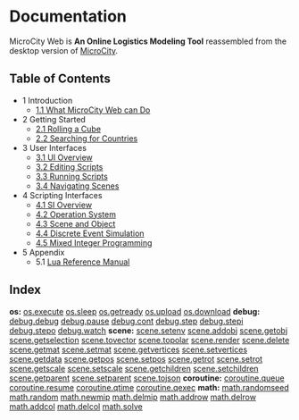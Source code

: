 # Documentation

MicroCity Web is **An Online Logistics Modeling Tool** reassembled from the desktop version of <a href="https://github.com/microcity/desktop" target="_blank">MicroCity</a>.

## Table of Contents
- 1 Introduction
  - [1.1 What MicroCity Web can Do](1.1_what_microcity_web_can_do.md)
- 2 Getting Started
  - [2.1 Rolling a Cube](2.1_rolling_a_cube.md)
  - [2.2 Searching for Countries](2.2_searching_for_countries.md)
- 3 User Interfaces
  - [3.1 UI Overview](3.1_ui_overview.md)
  - [3.2 Editing Scripts](3.2_editing_scripts.md)
  - [3.3 Running Scripts](3.3_running_scripts.md)
  - [3.4 Navigating Scenes](3.4_navigating_scenes.md)
- 4 Scripting Interfaces
  - [4.1 SI Overview](4.1_si_overview.md)
  - [4.2 Operation System](4.2_operation_system.md)
  - [4.3 Scene and Object](4.3_scene_and_object.md)
  - [4.4 Discrete Event Simulation](4.4_discrete_event_simulation.md)
  - [4.5 Mixed Integer Programming](4.5_mixed_integer_programming.md)
- 5 Appendix
  - 5.1 <a href="https://www.lua.org/manual/5.4/manual.html" target="_blank">Lua Reference Manual</a>

## Index
**os:**
[os.execute](4.2_operation_system.md)
[os.sleep](4.2_operation_system.md)
[os.getready](4.2_operation_system.md)
[os.upload](4.2_operation_system.md)
[os.download](4.2_operation_system.md)
**debug:**
[debug.debug](4.2_operation_system.md)
[debug.pause](4.2_operation_system.md)
[debug.cont](4.2_operation_system.md)
[debug.step](4.2_operation_system.md)
[debug.stepi](4.2_operation_system.md)
[debug.stepo](4.2_operation_system.md)
[debug.watch](4.2_operation_system.md)
**scene:**
[scene.setenv](4.3_scene_and_object.md)
[scene.addobj](4.3_scene_and_object.md)
[scene.getobj](4.3_scene_and_object.md)
[scene.getselection](4.3_scene_and_object.md)
[scene.tovector](4.3_scene_and_object.md)
[scene.topolar](4.3_scene_and_object.md)
[scene.render](4.3_scene_and_object.md)
[scene.delete](4.3_scene_and_object.md)
[scene.getmat](4.3_scene_and_object.md)
[scene.setmat](4.3_scene_and_object.md)
[scene.getvertices](4.3_scene_and_object.md)
[scene.setvertices](4.3_scene_and_object.md)
[scene.getdata](4.3_scene_and_object.md)
[scene.getpos](4.3_scene_and_object.md)
[scene.setpos](4.3_scene_and_object.md)
[scene.getrot](4.3_scene_and_object.md)
[scene.setrot](4.3_scene_and_object.md)
[scene.getscale](4.3_scene_and_object.md)
[scene.setscale](4.3_scene_and_object.md)
[scene.getchildren](4.3_scene_and_object.md)
[scene.setchildren](4.3_scene_and_object.md)
[scene.getparent](4.3_scene_and_object.md)
[scene.setparent](4.3_scene_and_object.md)
[scene.tojson](4.3_scene_and_object.md)
**coroutine:**
[coroutine.queue](4.4_discrete_event_simulation.md)
[coroutine.resume](4.4_discrete_event_simulation.md)
[coroutine.qtime](4.4_discrete_event_simulation.md)
[coroutine.qexec](4.4_discrete_event_simulation.md)
**math:**
[math.randomseed](4.5_mixed_integer_programming.md)
[math.random](4.5_mixed_integer_programming.md)
[math.newmip](4.5_mixed_integer_programming.md)
[math.delmip](4.5_mixed_integer_programming.md)
[math.addrow](4.5_mixed_integer_programming.md)
[math.delrow](4.5_mixed_integer_programming.md)
[math.addcol](4.5_mixed_integer_programming.md)
[math.delcol](4.5_mixed_integer_programming.md)
[math.solve](4.5_mixed_integer_programming.md)